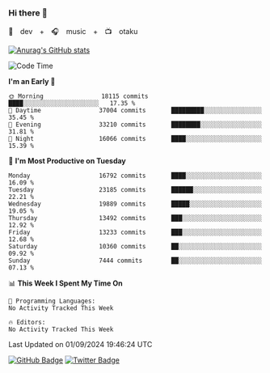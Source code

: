 ### Hi there 👋

🚀　dev　+　🎧　music　+　📺　otaku


[![Anurag's GitHub stats](https://github-readme-stats.vercel.app/api?username=koheitasaka&count_private=true&show_icons=true&theme=monokai)](https://github.com/koheitasaka/github-readme-stats)

<!--START_SECTION:waka-->
![Code Time](http://img.shields.io/badge/Code%20Time-1%2C161%20hrs%2023%20mins-blue)

**I'm an Early 🐤** 

```text
🌞 Morning                18115 commits       ████░░░░░░░░░░░░░░░░░░░░░   17.35 % 
🌆 Daytime                37004 commits       █████████░░░░░░░░░░░░░░░░   35.45 % 
🌃 Evening                33210 commits       ████████░░░░░░░░░░░░░░░░░   31.81 % 
🌙 Night                  16066 commits       ████░░░░░░░░░░░░░░░░░░░░░   15.39 % 
```
📅 **I'm Most Productive on Tuesday** 

```text
Monday                   16792 commits       ████░░░░░░░░░░░░░░░░░░░░░   16.09 % 
Tuesday                  23185 commits       ██████░░░░░░░░░░░░░░░░░░░   22.21 % 
Wednesday                19889 commits       █████░░░░░░░░░░░░░░░░░░░░   19.05 % 
Thursday                 13492 commits       ███░░░░░░░░░░░░░░░░░░░░░░   12.92 % 
Friday                   13233 commits       ███░░░░░░░░░░░░░░░░░░░░░░   12.68 % 
Saturday                 10360 commits       ██░░░░░░░░░░░░░░░░░░░░░░░   09.92 % 
Sunday                   7444 commits        ██░░░░░░░░░░░░░░░░░░░░░░░   07.13 % 
```


📊 **This Week I Spent My Time On** 

```text
💬 Programming Languages: 
No Activity Tracked This Week

🔥 Editors: 
No Activity Tracked This Week
```


 Last Updated on 01/09/2024 19:46:24 UTC
<!--END_SECTION:waka-->

[![GitHub Badge](https://img.shields.io/badge/GitHub-100000?style=for-the-badge&logo=github&logoColor=white)](https://github.com/koheitasaka)
[![Twitter Badge](https://img.shields.io/badge/Twitter-1DA1F2?style=for-the-badge&logo=twitter&logoColor=white)](https://twitter.com/sleep_asleep_)
